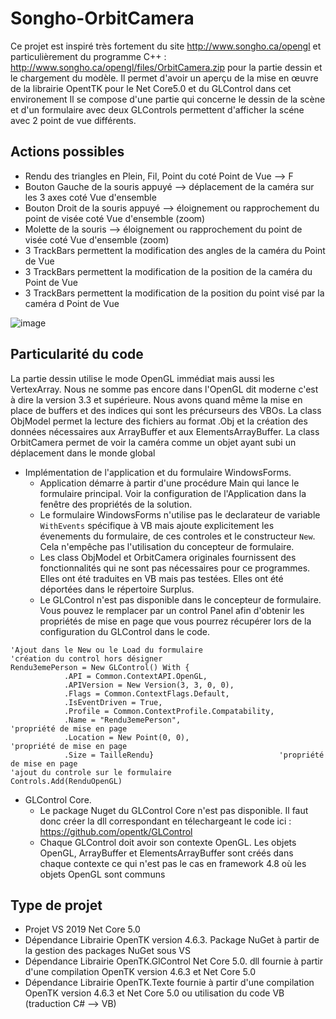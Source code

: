 # Songho-OrbitCamera
Ce projet est inspiré très fortement du site http://www.songho.ca/opengl et particulièrement du programme C++ : http://www.songho.ca/opengl/files/OrbitCamera.zip pour la partie dessin et le chargement du modèle. 
Il permet d'avoir un aperçu de la mise en œuvre de la librairie OpentTK pour le Net Core5.0 et du GLControl dans cet environement
Il se compose d'une partie qui concerne le dessin de la scène et d'un formulaire avec deux GLControls permettent d'afficher la scéne avec 2 point de vue différents.

## Actions possibles
   - Rendu des triangles en Plein, Fil, Point du coté Point de Vue -->  F
   - Bouton Gauche de la souris appuyé --> déplacement de la caméra sur les 3 axes coté Vue d'ensemble
   - Bouton Droit de la souris appuyé --> éloignement ou rapprochement du point de visée coté Vue d'ensemble (zoom)
   - Molette de la souris --> éloignement ou rapprochement du point de visée coté Vue d'ensemble (zoom)
   - 3 TrackBars permettent la modification des angles de la caméra du Point de Vue
   - 3 TrackBars permettent la modification de la position de la caméra du Point de Vue
   - 3 TrackBars permettent la modification de la position du point visé par la caméra d Point de Vue
   
   ![image](https://user-images.githubusercontent.com/81978881/116218069-7195e700-a74a-11eb-9368-3174f2ef4303.png)

## Particularité du code
La partie dessin utilise le mode OpenGL immédiat mais aussi les VertexArray. Nous ne somme pas encore dans l'OpenGL dit moderne c'est à dire la version 3.3 et supérieure.
Nous avons quand même la mise en place de buffers et des indices qui sont les précurseurs des VBOs. 
La class ObjModel permet la lecture des fichiers au format .Obj et la création des données nécessaires aux ArrayBuffer et aux ElementsArrayBuffer.
La class OrbitCamera permet de voir la caméra comme un objet ayant subi un déplacement dans le monde global



- Implémentation de l'application et du formulaire WindowsForms. 
   - Application démarre à partir d'une procédure Main qui lance le formulaire principal. Voir la configuration de l'Application dans la fenêtre des propriétés de la solution.
   - Le formulaire WindowsForms n'utilise pas le declarateur de variable `WithEvents` spécifique à VB mais ajoute explicitement les évenements du formulaire, de ces controles et le constructeur `New`. 
   Cela n'empêche pas l'utilisation du concepteur de formulaire. 
   - Les class ObjModel et OrbitCamera originales fournissent des fonctionnalités qui ne sont pas nécessaires pour ce programmes. Elles ont été traduites en VB mais pas testées. Elles ont été déportées dans le répertoire Surplus.
   - Le GLControl n'est pas disponible dans le concepteur de formulaire. Vous pouvez le remplacer par un control Panel afin d'obtenir les propriétés de mise en page que vous pourrez récupérer lors de la configuration du GLControl dans le code.

```vb.net
'Ajout dans le New ou le Load du formulaire
'création du control hors désigner
Rendu3emePerson = New GLControl() With {
            .API = Common.ContextAPI.OpenGL,
            .APIVersion = New Version(3, 3, 0, 0),
            .Flags = Common.ContextFlags.Default,
            .IsEventDriven = True,
            .Profile = Common.ContextProfile.Compatability,
            .Name = "Rendu3emePerson",							'propriété de mise en page
            .Location = New Point(0, 0),						'propriété de mise en page
            .Size = TailleRendu}							'propriété de mise en page
'ajout du controle sur le formulaire
Controls.Add(RenduOpenGL)
```
- GLControl Core. 
	- Le package Nuget du GLControl Core n'est pas disponible. Il faut donc créer la dll correspondant en télechargeant le code ici : https://github.com/opentk/GLControl
	- Chaque GLControl doit avoir son contexte OpenGL. Les objets OpenGL, ArrayBuffer et ElementsArrayBuffer sont créés dans chaque contexte ce qui n'est pas le cas en framework 4.8 où les objets OpenGL sont communs

## Type de projet
- Projet VS 2019 Net Core 5.0
- Dépendance Librairie OpenTK version 4.6.3. Package NuGet à partir de la gestion des packages NuGet sous VS
- Dépendance Librairie OpenTK.GlControl Net Core 5.0. dll fournie à partir d'une compilation OpenTK version 4.6.3 et Net Core 5.0
- Dépendance Librairie OpenTK.Texte fournie à partir d'une compilation OpenTK version 4.6.3 et Net Core 5.0 ou utilisation du code VB (traduction C# --> VB)
